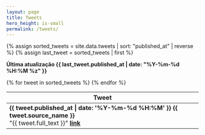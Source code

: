 ```yaml
---
layout: page
title: Tweets
hero_height: is-small
permalink: /tweets/
---
```


{% assign sorted_tweets = site.data.tweets | sort: "published_at" | reverse %}
{% assign last_tweet = sorted_tweets | first %}

**Última atualização {{ last_tweet.published_at | date: "%Y-%m-%d %H:%M %z" }}**

<table data-order='[[ 0, "desc" ]]' data-page-length='25'>
  <thead>
    <tr>
      <th>Tweet</th>
    </tr>
  </thead>
  <tbody>
    {% for tweet in sorted_tweets %}
    <tr>
      <td>
        <strong>
           {{ tweet.published_at | date: '%Y-%m-%d %H:%M' }}
           {{ tweet.source_name }}
        </strong>
        <br>
        "{{ tweet.full_text }}"
        <strong><a href="{{ tweet.link }}">link</a></strong>
      </td>
    </tr>
    {% endfor %}
  </tbody>
</table>

<script src="{{ site.baseurl }}/assets/js/datatables.min.js" type="text/javascript"></script>
<script>
  $(document).ready(
    function () {
      $('table').DataTable({
        language: {
          "sEmptyTable": "Nenhum registro encontrado",
          "sInfo": "Mostrando de _START_ até _END_ de _TOTAL_ registros",
          "sInfoEmpty": "Mostrando 0 até 0 de 0 registros",
          "sInfoFiltered": "(Filtrados de _MAX_ registros)",
          "sInfoPostFix": "",
          "sInfoThousands": ".",
          "sLengthMenu": "_MENU_ resultados por página",
          "sLoadingRecords": "Carregando...",
          "sProcessing": "Processando...",
          "sZeroRecords": "Nenhum registro encontrado",
          "sSearch": "Pesquisar",
          "oPaginate": {
            "sNext": "Próximo",
            "sPrevious": "Anterior",
            "sFirst": "Primeiro",
            "sLast": "Último"
          },
          "oAria": {
            "sSortAscending": ": Ordenar colunas de forma ascendente",
            "sSortDescending": ": Ordenar colunas de forma descendente"
          },
          "select": {
            "rows": {
              "_": "Selecionado %d linhas",
              "0": "Nenhuma linha selecionada",
              "1": "Selecionado 1 linha"
            }
          }
        }
      });
    }
  );
</script>
